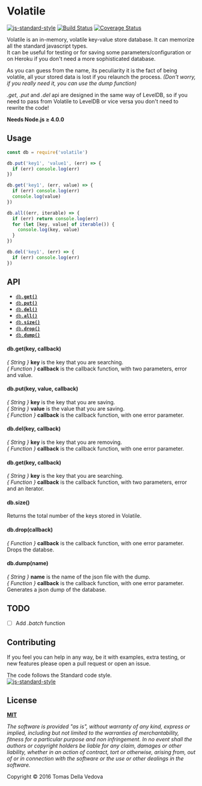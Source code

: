 # Volatile
[![js-standard-style](https://img.shields.io/badge/code%20style-standard-brightgreen.svg?style=flat)](http://standardjs.com/) [![Build Status](https://travis-ci.org/delvedor/Volatile.svg?branch=master)](https://travis-ci.org/delvedor/Volatile) [![Coverage Status](https://coveralls.io/repos/github/delvedor/Volatile/badge.svg?branch=master)](https://coveralls.io/github/delvedor/Volatile?branch=master)

Volatile is an in-memory, volatile key-value store database.
It can memorize all the standard javascript types.  
It can be useful for testing or for saving some parameters/configuration or on Heroku if you don't need a more sophisticated database.

As you can guess from the name, its peculiarity it is the fact of being volatile, all your stored data is lost if you relaunch the process. *(Don't worry, if you really need it, you can use the dump function)*

*.get*, *.put* and *.del* api are designed in the same way of LevelDB, so if you need to pass from Volatile to LevelDB or vice versa you don't need to rewrite the code!

**Needs Node.js ≥ 4.0.0**

## Usage
```javascript
const db = require('volatile')

db.put('key1', 'value1', (err) => {
  if (err) console.log(err)
})

db.get('key1', (err, value) => {
  if (err) console.log(err)
  console.log(value)
})

db.all((err, iterable) => {
  if (err) return console.log(err)
  for (let [key, value] of iterable()) {
    console.log(key, value)
  }
})

db.del('key1', (err) => {
  if (err) console.log(err)
})
```

## API

- <a href="#get"><code>db.**get()**</code></a>
- <a href="#put"><code>db.**put()**</code></a>
- <a href="#del"><code>db.**del()**</code></a>
- <a href="#all"><code>db.**all()**</code></a>
- <a href="#size"><code>db.**size()**</code></a>
- <a href="#drop"><code>db.**drop()**</code></a>
- <a href="#dump"><code>db.**dump()**</code></a>

<a name="get"></a>
#### db.get(key, callback)
*{ String }* **key** is the key that you are searching.  
*{ Function }* **callback** is the callback function, with two parameters, error and value.

<a name="put"></a>
#### db.put(key, value, callback)
*{ String }* **key** is the key that you are saving.  
*{ String }* **value** is the value that you are saving.  
*{ Function }* **callback** is the callback function, with one error parameter.

<a name="del"></a>
#### db.del(key, callback)
*{ String }* **key** is the key that you are removing.  
*{ Function }* **callback** is the callback function, with one error parameter.

<a name="all"></a>
#### db.get(key, callback)
*{ String }* **key** is the key that you are searching.  
*{ Function }* **callback** is the callback function, with two parameters, error and an iterator.

<a name="size"></a>
#### db.size()
Returns the total number of the keys stored in Volatile.

<a name="drop"></a>
#### db.drop(callback)
*{ Function }* **callback** is the callback function, with one error parameter.  
Drops the databse.

<a name="dump"></a>
#### db.dump(name)
*{ String }* **name** is the name of the json file with the dump.  
*{ Function }* **callback** is the callback function, with one error parameter.  
Generates a json dump of the database.

## TODO
- [ ] Add *.batch* function

## Contributing
If you feel you can help in any way, be it with examples, extra testing, or new features please open a pull request or open an issue.

The code follows the Standard code style.  
[![js-standard-style](https://cdn.rawgit.com/feross/standard/master/badge.svg)](https://github.com/feross/standard)

## License
**[MIT](https://github.com/delvedor/Volatile/blob/master/LICENSE)**

*The software is provided "as is", without warranty of any kind, express or implied, including but not limited to the warranties of merchantability, fitness for a particular purpose and non infringement. In no event shall the authors or copyright holders be liable for any claim, damages or other liability, whether in an action of contract, tort or otherwise, arising from, out of or in connection with the software or the use or other dealings in the software.*

Copyright © 2016 Tomas Della Vedova
